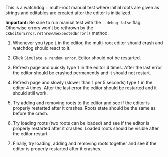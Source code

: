 This is a watchdog + multi-root manual test where initial roots are given as strings and editables are created after the editor is initialized.

**Important:** Be sure to run manual test with the `--debug false` flag. Otherwise errors won't be rethrown by the `CKEditorError.rethrowUnexpectedError()` method.

1. Whenever you type `1` in the editor, the multi-root editor should crash and watchdog should react to it.

1. Click `Simulate a random error`. Editor should not be restarted.

1. Refresh page and quickly type `1` in the editor 4 times. After the last error the editor should be crashed permanently and it should not restart.

1. Refresh page and slowly (slower than 1 per 5 seconds) type `1` in the editor 4 times. After the last error the editor should be restarted and it should still work.

1. Try adding and removing roots to the editor and see if the editor is properly restarted after it crashes. Roots state should be the same as before the crash.

1. Try loading roots (two roots can be loaded) and see if the editor is properly restarted after it crashes. Loaded roots should be visible after the editor restart.

1. Finally, try loading, adding and removing roots together and see if the editor is properly restarted after it crashes.

